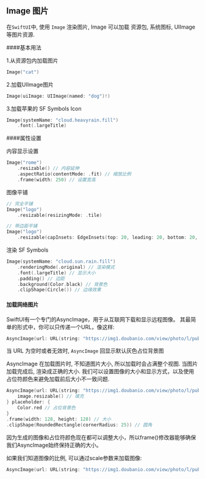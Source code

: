## Image 图片

在`SwiftUI`中, 使用 `Image` 渲染图片, Image 可以加载 资源包, 系统图标, UIImage 等图片资源.

####基本用法

1.从资源包内加载图片
```swift
Image("cat")
```

2.加载UIImage图片
```swift
Image(uiImage: UIImage(named: "dog")!)
```

3.加载苹果的 SF Symbols Icon
```SWIFT
Image(systemName: "cloud.heavyrain.fill")
    .font(.largeTitle)
```

####属性设置

内容显示设置
```swift
Image("rome")
    .resizable() // 内容延伸
    .aspectRatio(contentMode: .fit) // 缩放比例
    .frame(width: 250) // 设置宽高
```

图像平铺
```swift
// 完全平铺
Image("logo")
    .resizable(resizingMode: .tile)

// 带边距平铺
Image("logo")
    .resizable(capInsets: EdgeInsets(top: 20, leading: 20, bottom: 20, trailing: 20), resizingMode: .tile)
```

渲染 SF Symbols
```swift
Image(systemName: "cloud.sun.rain.fill")
    .renderingMode(.original) // 渲染模式
    .font(.largeTitle) // 显示大小
    .padding() // 边距
    .background(Color.black) // 背景色
    .clipShape(Circle()) // 边缘效果
```

#### 加载网络图片
SwiftUI有一个专门的AsyncImage，用于从互联网下载和显示远程图像。
其最简单的形式中，你可以只传递一个URL，像这样:
```swift
AsyncImage(url: URL(string: "https://img1.doubanio.com/view/photo/l/public/p2292035027.jpg"))
```
当 URL 为空时或者无效时,  `AsyncImage` 回显示默认灰色占位背景图

AsyncImage 在加载图片时, 不知道图片大小, 所以加载时会占满整个视图. 当图片加载完成后, 渲染成正确的大小. 我们可以设置图像的大小和显示方式，以及使用占位符颜色来避免加载前后大小不一致问题.
```swift
AsyncImage(url: URL(string: "https://img1.doubanio.com/view/photo/l/public/p2292035027.jpg")) { image in
    image.resizable() // 填充
} placeholder: {
    Color.red // 占位背景色
}
.frame(width: 128, height: 128) // 大小
.clipShape(RoundedRectangle(cornerRadius: 25)) // 圆角
```
因为生成的图像和占位符颜色现在都可以调整大小，所以frame()修改器能够确保我们AsyncImage始终保持正确的大小。

如果我们知道图像的比例, 可以通过scale参数来加载图像:

```swift
AsyncImage(url: URL(string: "https://img1.doubanio.com/view/photo/l/public/p2292035027@2x.png"), scale: 2)
```





